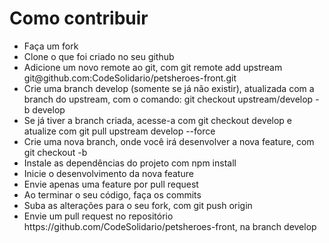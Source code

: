 <h1>Como contribuir</h1>
<ul>
<li>Faça um fork</li>
<li>Clone o que foi criado no seu github</h1>
<li>Adicione um novo remote ao git, com git remote add upstream git@github.com:CodeSolidario/petsheroes-front.git </li>
<li>Crie uma branch develop (somente se já não existir), atualizada com a branch do upstream, com o comando: git checkout upstream/develop -b develop </li>
<li>Se já tiver a branch criada, acesse-a com git checkout develop e atualize com git pull upstream develop --force </li>
<li>Crie uma nova branch, onde você irá desenvolver a nova feature, com git checkout -b <nome-da-sua-branch> </li>
<li>Instale as dependências do projeto com npm install </li>
<li>Inicie o desenvolvimento da nova feature</li>
<li>Envie apenas uma feature por pull request</li>
<li>Ao terminar o seu código, faça os commits </li>
<li>Suba as alterações para o seu fork, com git push origin <nome-da-sua-branch></li>
<li>Envie um pull request no repositório https://github.com/CodeSolidario/petsheroes-front, na branch develop</li>